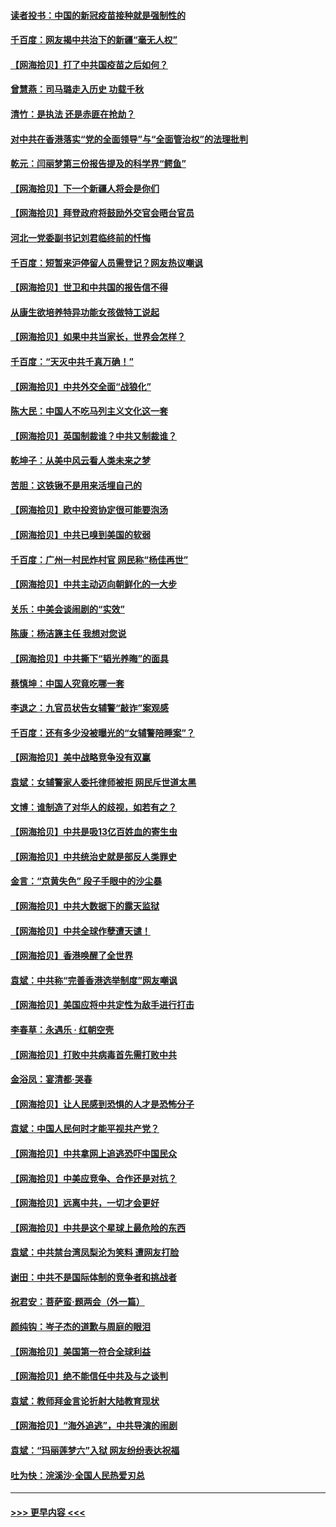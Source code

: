 #### [读者投书：中国的新冠疫苗接种就是强制性的](../pages/nsc993/n12859932.md?t=04071202) 
#### [千百度：网友揭中共治下的新疆“毫无人权”](../pages/nsc993/n12858385.md?t=04071202) 
#### [【网海拾贝】打了中共国疫苗之后如何？](../pages/nsc993/n12857866.md?t=04071202) 
#### [曾慧燕：司马璐走入历史 功载千秋](../pages/nsc993/n12856996.md?t=04071202) 
#### [清竹：是执法 还是赤匪在抢劫？](../pages/nsc993/n12856952.md?t=04071202) 
#### [对中共在香港落实“党的全面领导”与“全面管治权”的法理批判](../pages/nsc993/n12856929.md?t=04071202) 
#### [乾元：闫丽梦第三份报告提及的科学界“鳄鱼”](../pages/nsc993/n12855985.md?t=04071202) 
#### [【网海拾贝】下一个新疆人将会是你们](../pages/nsc993/n12855864.md?t=04071202) 
#### [【网海拾贝】拜登政府将鼓励外交官会晤台官员](../pages/nsc993/n12853615.md?t=04071202) 
#### [河北一党委副书记刘君临终前的忏悔](../pages/nsc993/n12849420.md?t=04071202) 
#### [千百度：短暂来沪停留人员需登记？网友热议嘲讽](../pages/nsc993/n12853497.md?t=04071202) 
#### [【网海拾贝】世卫和中共国的报告信不得](../pages/nsc993/n12850902.md?t=04071202) 
#### [从康生欲培养特异功能女孩做特工说起](../pages/nsc993/n12849289.md?t=04071202) 
#### [【网海拾贝】如果中共当家长，世界会怎样？](../pages/nsc993/n12848436.md?t=04071202) 
#### [千百度：“天灭中共千真万确！”](../pages/nsc993/n12845659.md?t=04071202) 
#### [【网海拾贝】中共外交全面“战狼化”](../pages/nsc993/n12845607.md?t=04071202) 
#### [陈大民：中国人不吃马列主义文化这一套](../pages/nsc993/n12842496.md?t=04071202) 
#### [【网海拾贝】英国制裁谁？中共又制裁谁？](../pages/nsc993/n12840909.md?t=04071202) 
#### [乾坤子：从美中风云看人类未来之梦](../pages/nsc993/n12840590.md?t=04071202) 
#### [苦胆：这铁锹不是用来活埋自己的](../pages/nsc993/n12839512.md?t=04071202) 
#### [【网海拾贝】欧中投资协定很可能要泡汤](../pages/nsc993/n12835122.md?t=04071202) 
#### [【网海拾贝】中共已嗅到美国的软弱](../pages/nsc993/n12832411.md?t=04071202) 
#### [千百度：广州一村民炸村官 网民称“杨佳再世”](../pages/nsc993/n12832380.md?t=04071202) 
#### [【网海拾贝】中共主动迈向朝鲜化的一大步](../pages/nsc993/n12829887.md?t=04071202) 
#### [关乐：中美会谈闹剧的“实效”](../pages/nsc993/n12826698.md?t=04071202) 
#### [陈康：杨洁篪主任  我想对您说](../pages/nsc993/n12826609.md?t=04071202) 
#### [【网海拾贝】中共撕下“韬光养晦”的面具](../pages/nsc993/n12826459.md?t=04071202) 
#### [蔡慎坤：中国人究竟吃哪一套](../pages/nsc993/n12826010.md?t=04071202) 
#### [李退之：九官员状告女辅警“敲诈”案观感](../pages/nsc993/n12823984.md?t=04071202) 
#### [千百度：还有多少没被曝光的“女辅警陪睡案”？](../pages/nsc993/n12822136.md?t=04071202) 
#### [【网海拾贝】美中战略竞争没有双赢](../pages/nsc993/n12822105.md?t=04071202) 
#### [袁斌：女辅警家人委托律师被拒 网民斥世道太黑](../pages/nsc993/n12822004.md?t=04071202) 
#### [文博：谁制造了对华人的歧视，如若有之？](../pages/nsc993/n12821635.md?t=04071202) 
#### [【网海拾贝】中共是吸13亿百姓血的寄生虫](../pages/nsc993/n12819191.md?t=04071202) 
#### [【网海拾贝】中共统治史就是部反人类罪史](../pages/nsc993/n12816738.md?t=04071202) 
#### [金言：“京黄失色” 段子手眼中的沙尘暴](../pages/nsc993/n12815700.md?t=04071202) 
#### [【网海拾贝】中共大数据下的露天监狱](../pages/nsc993/n12811075.md?t=04071202) 
#### [【网海拾贝】中共全球作孽遭天谴！](../pages/nsc993/n12810258.md?t=04071202) 
#### [【网海拾贝】香港唤醒了全世界](../pages/nsc993/n12809100.md?t=04071202) 
#### [袁斌：中共称“完善香港选举制度”网友嘲讽](../pages/nsc993/n12808994.md?t=04071202) 
#### [【网海拾贝】美国应将中共定性为敌手进行打击](../pages/nsc993/n12806870.md?t=04071202) 
#### [李春草：永遇乐 · 红朝空壳](../pages/nsc993/n12805365.md?t=04071202) 
#### [【网海拾贝】打败中共病毒首先需打败中共](../pages/nsc993/n12803930.md?t=04071202) 
#### [金浴凤：宴清都‧哭春](../pages/nsc993/n12801601.md?t=04071202) 
#### [【网海拾贝】让人民感到恐惧的人才是恐怖分子](../pages/nsc993/n12799347.md?t=04071202) 
#### [袁斌：中国人民何时才能平视共产党？](../pages/nsc993/n12799306.md?t=04071202) 
#### [【网海拾贝】中共拿网上追逃恐吓中国民众](../pages/nsc993/n12796905.md?t=04071202) 
#### [【网海拾贝】中美应竞争、合作还是对抗？](../pages/nsc993/n12794675.md?t=04071202) 
#### [【网海拾贝】远离中共，一切才会更好](../pages/nsc993/n12793572.md?t=04071202) 
#### [【网海拾贝】中共是这个星球上最危险的东西](../pages/nsc993/n12791400.md?t=04071202) 
#### [袁斌：中共禁台湾凤梨沦为笑料 遭网友打脸](../pages/nsc993/n12791335.md?t=04071202) 
#### [谢田：中共不是国际体制的竞争者和挑战者](../pages/nsc993/n12791212.md?t=04071202) 
#### [祝君安：菩萨蛮·题两会（外一篇）](../pages/nsc993/n12786801.md?t=04071202) 
#### [颜纯钩：岑子杰的道歉与周庭的眼泪](../pages/nsc993/n12786775.md?t=04071202) 
#### [【网海拾贝】美国第一符合全球利益](../pages/nsc993/n12786666.md?t=04071202) 
#### [【网海拾贝】绝不能信任中共及与之谈判](../pages/nsc993/n12784266.md?t=04071202) 
#### [袁斌：教师拜金言论折射大陆教育现状](../pages/nsc993/n12783868.md?t=04071202) 
#### [【网海拾贝】“海外追逃”，中共导演的闹剧](../pages/nsc993/n12781638.md?t=04071202) 
#### [袁斌：“玛丽莲梦六”入狱 网友纷纷表达祝福](../pages/nsc993/n12781432.md?t=04071202) 
#### [吐为快：浣溪沙·全国人民热爱刃总](../pages/nsc993/n12781393.md?t=04071202) 

----
#### [ >>> 更早内容 <<< ](../indexes/nsc993-earlier.md)
